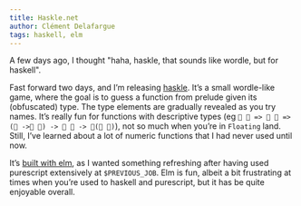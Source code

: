 ```yaml
---
title: Haskle.net
author: Clément Delafargue
tags: haskell, elm
---
```


A few days ago, I thought "haha, haskle, that sounds like wordle, but for haskell".

Fast forward two days, and I’m releasing [haskle](https://haskle.net). It’s a small
wordle-like game, where the goal is to guess a function from prelude given its (obfuscated)
type. The type elements are gradually revealed as you try names. It’s really fun for
functions with descriptive types (eg `🤷 🤷 => 🤷 🤷 => (🤷 ->🤷 🤷) -> 🤷 🤷 -> 🤷(🤷 🤷)`),
not so much when you’re in `Floating` land. Still, I’ve learned about a lot of numeric
functions that I had never used until now.

It’s [built with elm](https://github.com/divarvel/haskle/blob/main/src/Main.elm), as I
wanted something refreshing after having used purescript extensively at `$PREVIOUS_JOB`.
Elm is fun, albeit a bit frustrating at times when you’re used to haskell and purescript,
but it has be quite enjoyable overall.
